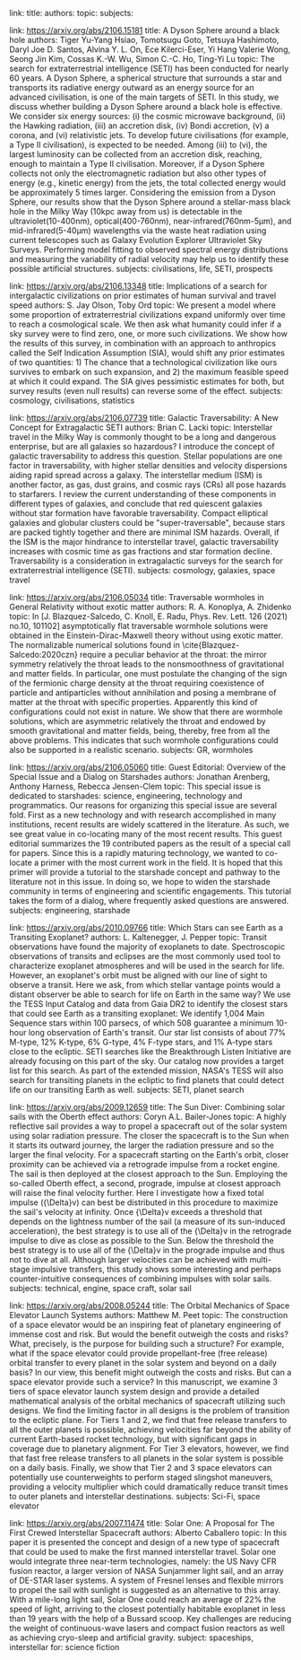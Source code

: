 
link: 
title: 
authors: 
topic: 
subjects: 

link: https://arxiv.org/abs/2106.15181
title: A Dyson Sphere around a black hole
authors: Tiger Yu-Yang Hsiao, Tomotsugu Goto, Tetsuya Hashimoto, Daryl Joe D. Santos, Alvina Y. L. On, Ece Kilerci-Eser, Yi Hang Valerie Wong, Seong Jin Kim, Cossas K.-W. Wu, Simon C.-C. Ho, Ting-Yi Lu
topic: The search for extraterrestrial intelligence (SETI) has been conducted for nearly 60 years. A Dyson Sphere, a spherical structure that surrounds a star and transports its radiative energy outward as an energy source for an advanced civilisation, is one of the main targets of SETI. In this study, we discuss whether building a Dyson Sphere around a black hole is effective. We consider six energy sources: (i) the cosmic microwave background, (ii) the Hawking radiation, (iii) an accretion disk, (iv) Bondi accretion, (v) a corona, and (vi) relativistic jets. To develop future civilisations (for example, a Type II civilisation), is expected to be needed. Among (iii) to (vi), the largest luminosity can be collected from an accretion disk, reaching, enough to maintain a Type II civilisation. Moreover, if a Dyson Sphere collects not only the electromagnetic radiation but also other types of energy (e.g., kinetic energy) from the jets, the total collected energy would be approximately 5 times larger. Considering the emission from a Dyson Sphere, our results show that the Dyson Sphere around a stellar-mass black hole in the Milky Way (10kpc away from us) is detectable in the ultraviolet(10-400nm), optical(400-760nm), near-infrared(760nm-5μm), and mid-infrared(5-40μm) wavelengths via the waste heat radiation using current telescopes such as Galaxy Evolution Explorer Ultraviolet Sky Surveys. Performing model fitting to observed spectral energy distributions and measuring the variability of radial velocity may help us to identify these possible artificial structures.
subjects: civilisations, life, SETI, prospects

link: https://arxiv.org/abs/2106.13348
title: Implications of a search for intergalactic civilizations on prior estimates of human survival and travel speed
authors: S. Jay Olson, Toby Ord
topic: We present a model where some proportion of extraterrestrial civilizations expand uniformly over time to reach a cosmological scale. We then ask what humanity could infer if a sky survey were to find zero, one, or more such civilizations. We show how the results of this survey, in combination with an approach to anthropics called the Self Indication Assumption (SIA), would shift any prior estimates of two quantities: 1) The chance that a technological civilization like ours survives to embark on such expansion, and 2) the maximum feasible speed at which it could expand. The SIA gives pessimistic estimates for both, but survey results (even null results) can reverse some of the effect.
subjects: cosmology, civilisations, statistics

link: https://arxiv.org/abs/2106.07739
title: Galactic Traversability: A New Concept for Extragalactic SETI
authors: Brian C. Lacki
topic: Interstellar travel in the Milky Way is commonly thought to be a long and dangerous enterprise, but are all galaxies so hazardous? I introduce the concept of galactic traversability to address this question. Stellar populations are one factor in traversability, with higher stellar densities and velocity dispersions aiding rapid spread across a galaxy. The interstellar medium (ISM) is another factor, as gas, dust grains, and cosmic rays (CRs) all pose hazards to starfarers. I review the current understanding of these components in different types of galaxies, and conclude that red quiescent galaxies without star formation have favorable traversability. Compact elliptical galaxies and globular clusters could be "super-traversable", because stars are packed tightly together and there are minimal ISM hazards. Overall, if the ISM is the major hindrance to interstellar travel, galactic traversability increases with cosmic time as gas fractions and star formation decline. Traversability is a consideration in extragalactic surveys for the search for extraterrestrial intelligence (SETI).
subjects: cosmology, galaxies, space travel

link: https://arxiv.org/abs/2106.05034
title: Traversable wormholes in General Relativity without exotic matter
authors: R. A. Konoplya, A. Zhidenko
topic: In [J. Blazquez-Salcedo, C. Knoll, E. Radu, Phys. Rev. Lett. 126 (2021) no.10, 101102] asymptotically flat traversable wormhole solutions were obtained in the Einstein-Dirac-Maxwell theory without using exotic matter. The normalizable numerical solutions found in \cite{Blazquez-Salcedo:2020czn} require a peculiar behavior at the throat: the mirror symmetry relatively the throat leads to the nonsmoothness of gravitational and matter fields. In particular, one must postulate the changing of the sign of the fermionic charge density at the throat requiring coexistence of particle and antiparticles without annihilation and posing a membrane of matter at the throat with specific properties. Apparently this kind of configurations could not exist in nature. We show that there are wormhole solutions, which are asymmetric relatively the throat and endowed by smooth gravitational and matter fields, being, thereby, free from all the above problems. This indicates that such wormhole configurations could also be supported in a realistic scenario.
subjects: GR, wormholes

link: https://arxiv.org/abs/2106.05060
title: Guest Editorial: Overview of the Special Issue and a Dialog on Starshades
authors: Jonathan Arenberg, Anthony Harness, Rebecca Jensen-Clem
topic: This special issue is dedicated to starshades: science, engineering, technology and programmatics. Our reasons for organizing this special issue are several fold. First as a new technology and with research accomplished in many institutions, recent results are widely scattered in the literature. As such, we see great value in co-locating many of the most recent results. This guest editorial summarizes the 19 contributed papers as the result of a special call for papers. Since this is a rapidly maturing technology, we wanted to co-locate a primer with the most current work in the field. It is hoped that this primer will provide a tutorial to the starshade concept and pathway to the literature not in this issue. In doing so, we hope to widen the starshade community in terms of engineering and scientific engagements. This tutorial takes the form of a dialog, where frequently asked questions are answered.
subjects: engineering, starshade

link: https://arxiv.org/abs/2010.09766
title: Which Stars can see Earth as a Transiting Exoplanet?
authors: L. Kaltenegger, J. Pepper
topic: Transit observations have found the majority of exoplanets to date. Spectroscopic observations of transits and eclipses are the most commonly used tool to characterize exoplanet atmospheres and will be used in the search for life. However, an exoplanet's orbit must be aligned with our line of sight to observe a transit. Here we ask, from which stellar vantage points would a distant observer be able to search for life on Earth in the same way?
We use the TESS Input Catalog and data from Gaia DR2 to identify the closest stars that could see Earth as a transiting exoplanet: We identify 1,004 Main Sequence stars within 100 parsecs, of which 508 guarantee a minimum 10-hour long observation of Earth's transit. Our star list consists of about 77% M-type, 12% K-type, 6% G-type, 4% F-type stars, and 1% A-type stars close to the ecliptic. SETI searches like the Breakthrough Listen Initiative are already focusing on this part of the sky. Our catalog now provides a target list for this search. As part of the extended mission, NASA's TESS will also search for transiting planets in the ecliptic to find planets that could detect life on our transiting Earth as well.
subjects: SETI, planet search

link: https://arxiv.org/abs/2009.12659
title: The Sun Diver: Combining solar sails with the Oberth effect
authors: Coryn A.L. Bailer-Jones 
topic: A highly reflective sail provides a way to propel a spacecraft out of the solar system using solar radiation pressure. The closer the spacecraft is to the Sun when it starts its outward journey, the larger the radiation pressure and so the larger the final velocity. For a spacecraft starting on the Earth's orbit, closer proximity can be achieved via a retrograde impulse from a rocket engine. The sail is then deployed at the closest approach to the Sun. Employing the so-called Oberth effect, a second, prograde, impulse at closest approach will raise the final velocity further. Here I investigate how a fixed total impulse ({\Delta}v) can best be distributed in this procedure to maximize the sail's velocity at infinity. Once {\Delta}v exceeds a threshold that depends on the lightness number of the sail (a measure of its sun-induced acceleration), the best strategy is to use all of the {\Delta}v in the retrograde impulse to dive as close as possible to the Sun. Below the threshold the best strategy is to use all of the {\Delta}v in the prograde impulse and thus not to dive at all. Although larger velocities can be achieved with multi-stage impulsive transfers, this study shows some interesting and perhaps counter-intuitive consequences of combining impulses with solar sails.
subjects: technical, engine, space craft, solar sail

link: https://arxiv.org/abs/2008.05244
title: The Orbital Mechanics of Space Elevator Launch Systems
authors: Matthew M. Peet
topic: The construction of a space elevator would be an inspiring feat of planetary engineering of immense cost and risk. But would the benefit outweigh the costs and risks? What, precisely, is the purpose for building such a structure? For example, what if the space elevator could provide propellant-free (free release) orbital transfer to every planet in the solar system and beyond on a daily basis? In our view, this benefit might outweigh the costs and risks. But can a space elevator provide such a service? In this manuscript, we examine 3 tiers of space elevator launch system design and provide a detailed mathematical analysis of the orbital mechanics of spacecraft utilizing such designs. We find the limiting factor in all designs is the problem of transition to the ecliptic plane. For Tiers 1 and 2, we find that free release transfers to all the outer planets is possible, achieving velocities far beyond the ability of current Earth-based rocket technology, but with significant gaps in coverage due to planetary alignment. For Tier 3 elevators, however, we find that fast free release transfers to all planets in the solar system is possible on a daily basis. Finally, we show that Tier 2 and 3 space elevators can potentially use counterweights to perform staged slingshot maneuvers, providing a velocity multiplier which could dramatically reduce transit times to outer planets and interstellar destinations.
subjects: Sci-Fi, space elevator

link: https://arxiv.org/abs/2007.11474
title: Solar One: A Proposal for The First Crewed Interstellar Spacecraft
authors: Alberto Caballero
topic: In this paper it is presented the concept and design of a new type of spacecraft that could be used to make the first manned interstellar travel. Solar one would integrate three near-term technologies, namely: the US Navy CFR fusion reactor, a larger version of NASA Sunjammer light sail, and an array of DE-STAR laser systems. A system of Fresnel lenses and flexible mirrors to propel the sail with sunlight is suggested as an alternative to this array. With a mile-long light sail, Solar One could reach an average of 22% the speed of light, arriving to the closest potentially habitable exoplanet in less than 19 years with the help of a Bussard scoop. Key challenges are reducing the weight of continuous-wave lasers and compact fusion reactors as well as achieving cryo-sleep and artificial gravity.
subject: spaceships, interstellar
for: science fiction


